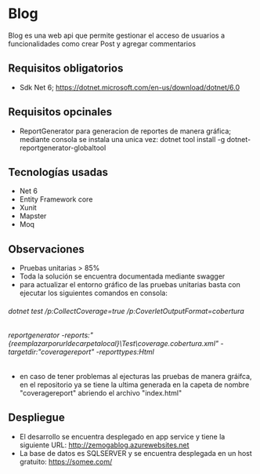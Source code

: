 # Blog

Blog es una web api que permite gestionar el acceso de usuarios a funcionalidades como crear Post y agregar commentarios

## Requisitos obligatorios
- Sdk Net 6; https://dotnet.microsoft.com/en-us/download/dotnet/6.0

## Requisitos opcinales
- ReportGenerator para generacion de reportes de manera gráfica; mediante consola se instala una unica vez: dotnet tool install -g dotnet-reportgenerator-globaltool

## Tecnologías usadas
- Net 6
- Entity Framework core
- Xunit
- Mapster
- Moq

## Observaciones 
- Pruebas unitarias > 85%
- Toda la solución se encuentra documentada mediante swagger
- para actualizar el entorno gráfico de las pruebas unitarias basta con ejecutar los siguientes comandos en consola:
###### dotnet test /p:CollectCoverage=true /p:CoverletOutputFormat=cobertura
###### reportgenerator -reports:"{reemplazarporurldecarpetalocal}\Test\coverage.cobertura.xml" -targetdir:"coveragereport" -reporttypes:Html
- en caso de tener problemas al ejecturas las pruebas de manera gráifca, en el repositorio ya se tiene la ultima generada en la capeta de nombre "coveragereport" abriendo el archivo "index.html"

## Despliegue
- El desarrollo se encuentra desplegado en app service y tiene la siguiente URL: http://zemogablog.azurewebsites.net
- La base de datos es SQLSERVER y se encuentra desplegada en un host gratuito: https://somee.com/ 
